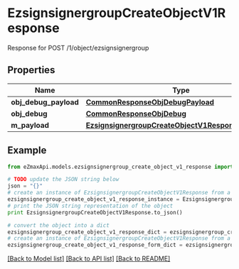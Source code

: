# EzsignsignergroupCreateObjectV1Response

Response for POST /1/object/ezsignsignergroup

## Properties

Name | Type | Description | Notes
------------ | ------------- | ------------- | -------------
**obj_debug_payload** | [**CommonResponseObjDebugPayload**](CommonResponseObjDebugPayload.md) |  | 
**obj_debug** | [**CommonResponseObjDebug**](CommonResponseObjDebug.md) |  | [optional] 
**m_payload** | [**EzsignsignergroupCreateObjectV1ResponseMPayload**](EzsignsignergroupCreateObjectV1ResponseMPayload.md) |  | 

## Example

```python
from eZmaxApi.models.ezsignsignergroup_create_object_v1_response import EzsignsignergroupCreateObjectV1Response

# TODO update the JSON string below
json = "{}"
# create an instance of EzsignsignergroupCreateObjectV1Response from a JSON string
ezsignsignergroup_create_object_v1_response_instance = EzsignsignergroupCreateObjectV1Response.from_json(json)
# print the JSON string representation of the object
print EzsignsignergroupCreateObjectV1Response.to_json()

# convert the object into a dict
ezsignsignergroup_create_object_v1_response_dict = ezsignsignergroup_create_object_v1_response_instance.to_dict()
# create an instance of EzsignsignergroupCreateObjectV1Response from a dict
ezsignsignergroup_create_object_v1_response_form_dict = ezsignsignergroup_create_object_v1_response.from_dict(ezsignsignergroup_create_object_v1_response_dict)
```
[[Back to Model list]](../README.md#documentation-for-models) [[Back to API list]](../README.md#documentation-for-api-endpoints) [[Back to README]](../README.md)


